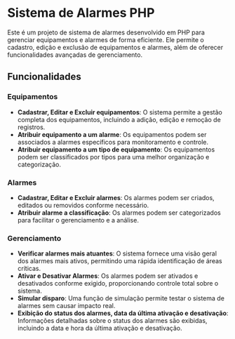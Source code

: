 Sistema de Alarmes PHP
======================

Este é um projeto de sistema de alarmes desenvolvido em PHP para gerenciar equipamentos e alarmes de forma eficiente. Ele permite o cadastro, edição e exclusão de equipamentos e alarmes, além de oferecer funcionalidades avançadas de gerenciamento.

Funcionalidades
---------------

### Equipamentos

*   **Cadastrar, Editar e Excluir equipamentos**: O sistema permite a gestão completa dos equipamentos, incluindo a adição, edição e remoção de registros.
*   **Atribuir equipamento a um alarme**: Os equipamentos podem ser associados a alarmes específicos para monitoramento e controle.
*   **Atribuir equipamento a um tipo de equipamento**: Os equipamentos podem ser classificados por tipos para uma melhor organização e categorização.

### Alarmes

*   **Cadastrar, Editar e Excluir alarmes**: Os alarmes podem ser criados, editados ou removidos conforme necessário.
*   **Atribuir alarme a classificação**: Os alarmes podem ser categorizados para facilitar o gerenciamento e a análise.

### Gerenciamento

*   **Verificar alarmes mais atuantes**: O sistema fornece uma visão geral dos alarmes mais ativos, permitindo uma rápida identificação de áreas críticas.
*   **Ativar e Desativar Alarmes**: Os alarmes podem ser ativados e desativados conforme exigido, proporcionando controle total sobre o sistema.
*   **Simular disparo**: Uma função de simulação permite testar o sistema de alarmes sem causar impacto real.
*   **Exibição do status dos alarmes, data da última ativação e desativação**: Informações detalhadas sobre o status dos alarmes são exibidas, incluindo a data e hora da última ativação e desativação.
